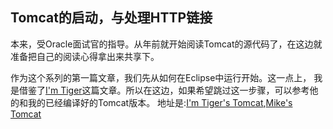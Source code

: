 Tomcat的启动，与处理HTTP链接
---
本来，受Oracle面试官的指导。从年前就开始阅读Tomcat的源代码了，在这边就准备把自己的阅读心得拿出来共享下。

作为这个系列的第一篇文章，我们先从如何在Eclipse中运行开始。这一点上，
我是借鉴了[I'm Tiger](http://imtiger.net/blog/2013/10/14/run-tomcat-in-idea-or-eclipse/)这篇文章。所以在这边，如果希望跳过这一步骤，可以参考他的和我的已经编译好的Tomcat版本。
地址是:[I'm Tiger's Tomcat](https://github.com/imtiger/Tomcat),[Mike's Tomcat](https://github.com/MikeCoder/MyStudy/tree/master/SourceCode/Tomcat/tomcat7-run)

